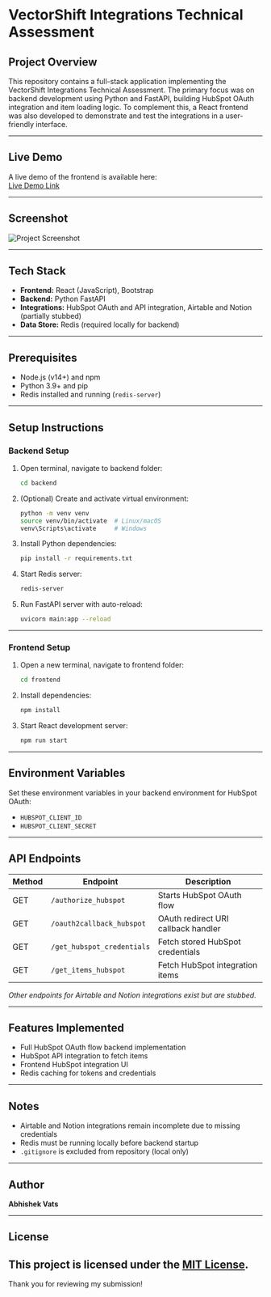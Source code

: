 # VectorShift Integrations Technical Assessment

## Project Overview

This repository contains a full-stack application implementing the VectorShift Integrations Technical Assessment. The primary focus was on backend development using Python and FastAPI, building HubSpot OAuth integration and item loading logic. To complement this, a React frontend was also developed to demonstrate and test the integrations in a user-friendly interface.

---

## Live Demo

A live demo of the frontend is available here:  
[Live Demo Link](https://your-live-demo-link.com)  <!-- Replace with your actual live URL -->

---

## Screenshot

![Project Screenshot](./path/to/screenshot.png)  <!-- Replace with your actual screenshot path -->

---

## Tech Stack

- **Frontend:** React (JavaScript), Bootstrap  
- **Backend:** Python FastAPI  
- **Integrations:** HubSpot OAuth and API integration, Airtable and Notion (partially stubbed)  
- **Data Store:** Redis (required locally for backend)  

---

## Prerequisites

- Node.js (v14+) and npm  
- Python 3.9+ and pip  
- Redis installed and running (`redis-server`)  

---

## Setup Instructions

### Backend Setup

1. Open terminal, navigate to backend folder:

    ```bash
    cd backend
    ```

2. (Optional) Create and activate virtual environment:

    ```bash
    python -m venv venv
    source venv/bin/activate  # Linux/macOS
    venv\Scripts\activate     # Windows
    ```

3. Install Python dependencies:

    ```bash
    pip install -r requirements.txt
    ```

4. Start Redis server:

    ```bash
    redis-server
    ```

5. Run FastAPI server with auto-reload:

    ```bash
    uvicorn main:app --reload
    ```

---

### Frontend Setup

1. Open a new terminal, navigate to frontend folder:

    ```bash
    cd frontend
    ```

2. Install dependencies:

    ```bash
    npm install
    ```

3. Start React development server:

    ```bash
    npm run start
    ```

---

## Environment Variables

Set these environment variables in your backend environment for HubSpot OAuth:

- `HUBSPOT_CLIENT_ID`  
- `HUBSPOT_CLIENT_SECRET`

---

## API Endpoints

| Method | Endpoint                      | Description                           |
|--------|-------------------------------|-------------------------------------|
| GET    | `/authorize_hubspot`           | Starts HubSpot OAuth flow            |
| GET    | `/oauth2callback_hubspot`      | OAuth redirect URI callback handler |
| GET    | `/get_hubspot_credentials`     | Fetch stored HubSpot credentials    |
| GET    | `/get_items_hubspot`           | Fetch HubSpot integration items     |

*Other endpoints for Airtable and Notion integrations exist but are stubbed.*

---

## Features Implemented

- Full HubSpot OAuth flow backend implementation  
- HubSpot API integration to fetch items  
- Frontend HubSpot integration UI  
- Redis caching for tokens and credentials  

---

## Notes

- Airtable and Notion integrations remain incomplete due to missing credentials  
- Redis must be running locally before backend startup  
- `.gitignore` is excluded from repository (local only)  

---

## Author

**Abhishek Vats**  

---

## License

This project is licensed under the [MIT License](LICENSE).
---

Thank you for reviewing my submission!


